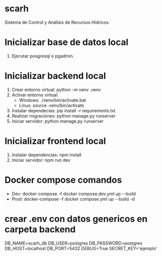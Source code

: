 # scarh
Sistema de Control y Análisis de Recursos Hídricos.

# Inicializar base de datos local

1. Ejecutar posgresql o pgadmin.

# Inicializar backend local

1. Crear entorno virtual: python -m venv .venv
2. Activar entorno virtual:
    - Windows: ./venv/bin/activate.bat
    - Linux: source .venv/bin/activate
3. Instalar dependecias: pip install -r requirements.txt
4. Realizar migraciones: python manage.py runserver
5. Iniciar servidor: python manage.py runserver

# Inicializar frontend local

1. Instalar dependencias: npm install
2. Iniciar servidor: npm run dev

# Docker compose comandos
- Dev:
docker-compose -f docker compose.dev.yml up --build
- Prod:
docker-compose -f docker compose.yml up --build -d
# crear .env con datos genericos en carpeta backend
DB_NAME=scarh_db
DB_USER=postgres
DB_PASSWORD=postgres
DB_HOST=localhost
DB_PORT=5432
DEBUG=True
SECRET_KEY='ejemplo'
